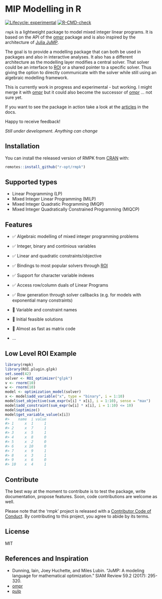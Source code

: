 
<!-- README.md is generated from README.Rmd. Please edit that file -->

# MIP Modelling in R

<!-- badges: start -->

[![Lifecycle:
experimental](https://img.shields.io/badge/lifecycle-experimental-orange.svg)](https://www.tidyverse.org/lifecycle/#experimental)
[![R-CMD-check](https://github.com/r-opt/rmpk/workflows/R-CMD-check/badge.svg)](https://github.com/r-opt/rmpk/actions)
<!-- badges: end -->

`rmpk` is a lightweight package to model mixed integer linear programs.
It is based on the API of the
[ompr](https://github.com/dirkschumacher/ompr) package and is also
inspired by the architecture of [Julia
JuMP](https://github.com/JuliaOpt/JuMP.jl).

The goal is to provide a modelling package that can both be used in
packages and also in interactive analyses. It also has a different
architecture as the modelling layer modifies a central solver. That
solver could be an interface to
[ROI](https://CRAN.R-project.org/package=ROI) or a shared pointer to a
specific solver. Thus giving the option to directly communicate with the
solver while still using an algebraic modelling framework.

This is currently work in progress and experimental - but working. I
might merge it with [ompr](https://github.com/dirkschumacher/ompr) but
it could also become the successor of
[ompr](https://github.com/dirkschumacher/ompr) … not sure yet.

If you want to see the package in action take a look at the
[articles](https://dirkschumacher.github.io/rmpk/) in the docs.

Happy to receive feedback!

*Still under development. Anything can change*

## Installation

You can install the released version of RMPK from
[CRAN](https://CRAN.R-project.org) with:

``` r
remotes::install_github("r-opt/rmpk")
```

## Supported types

-   Linear Programming (LP)
-   Mixed Integer Linear Programming (MILP)
-   Mixed Integer Quadratic Programming (MIQP)
-   Mixed Integer Quadratically Constrained Programming (MIQCP)

## Features

-   ✅ Algebraic modelling of mixed integer programming problems

-   ✅ Integer, binary and continious variables

-   ✅ Linear and quadratic constraints/objective

-   ✅ Bindings to most popular solvers through
    [ROI](https://CRAN.R-project.org/package=ROI)

-   ✅ Support for character variable indexes

-   ✅ Access row/column duals of Linear Programs

-   ✅ Row generation through solver callbacks (e.g. for models with
    exponential many constraints)

-   🚧 Variable and constraint names

-   🚧 Initial feasible solutions

-   🚧 Almost as fast as matrix code

-   …

## Low Level ROI Example

``` r
library(rmpk)
library(ROI.plugin.glpk)
set.seed(42)
solver <- ROI_optimizer("glpk")
v <- rnorm(10)
w <- rnorm(10)
model <- optimization_model(solver)
x <- model$add_variable("x", type = "binary", i = 1:10)
model$set_objective(sum_expr(v[i] * x[i], i = 1:10), sense = "max")
model$add_constraint(sum_expr(w[i] * x[i], i = 1:10) <= 10)
model$optimize()
model$get_variable_value(x[i])
#>    name  i value
#> 1     x  1     1
#> 2     x  7     1
#> 3     x  5     1
#> 4     x  8     0
#> 5     x  2     0
#> 6     x 10     0
#> 7     x  9     1
#> 8     x  3     1
#> 9     x  6     0
#> 10    x  4     1
```

## Contribute

The best way at the moment to contribute is to test the package, write
documentation, propose features. Soon, code contributions are welcome as
well.

Please note that the ‘rmpk’ project is released with a [Contributor Code
of Conduct](CODE_OF_CONDUCT.md). By contributing to this project, you
agree to abide by its terms.

## License

MIT

## References and Inspiration

-   Dunning, Iain, Joey Huchette, and Miles Lubin. “JuMP: A modeling
    language for mathematical optimization.” SIAM Review 59.2 (2017):
    295-320.
-   [ompr](https://github.com/dirkschumacher/ompr)
-   [pulp](https://github.com/coin-or/pulp)
